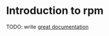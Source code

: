 # Introduction to rpm

TODO: write [great documentation](http://jacobian.org/writing/what-to-write/)
